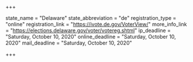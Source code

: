 +++

state_name = "Delaware"
state_abbreviation = "de"
registration_type = "online"
registration_link = "https://ivote.de.gov/VoterView/"
more_info_link = "https://elections.delaware.gov/voter/votereg.shtml"
ip_deadline = "Saturday, October 10, 2020"
online_deadline = "Saturday, October 10, 2020"
mail_deadline = "Saturday, October 10, 2020"

+++